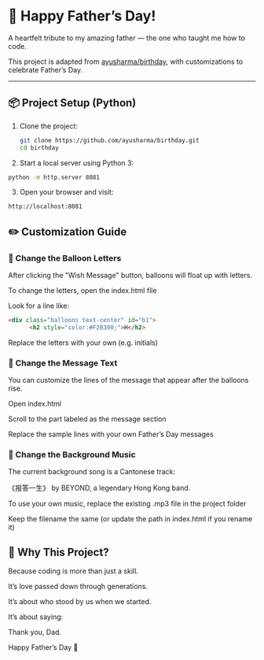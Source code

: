 # 🎉 Happy Father’s Day!

A heartfelt tribute to my amazing father — the one who taught me how to code.

This project is adapted from [ayusharma/birthday](https://github.com/ayusharma/birthday.git), with customizations to celebrate Father’s Day.

---

## 📦 Project Setup (Python)

1. Clone the project:

   ```bash
   git clone https://github.com/ayusharma/birthday.git
   cd birthday
   ```

2. Start a local server using Python 3:

  ```bash
  python -m http.server 8081
  ```

3. Open your browser and visit:
   
  ```arduino
  http://localhost:8081
  ```

## ✏️ Customization Guide

### 🎈 Change the Balloon Letters

After clicking the "Wish Message" button, balloons will float up with letters.

To change the letters, open the index.html file

Look for a line like:

  ```html
  <div class="balloons text-center" id="b1">
    	<h2 style="color:#F2B300;">H</h2>
  ```

Replace the letters with your own (e.g. initials)

### 💬 Change the Message Text

You can customize the lines of the message that appear after the balloons rise.

Open index.html

Scroll to the part labeled as the message section

Replace the sample lines with your own Father’s Day messages

### 🎵 Change the Background Music
The current background song is a Cantonese track:

《报答一生》 by BEYOND, a legendary Hong Kong band.

To use your own music, replace the existing .mp3 file in the project folder

Keep the filename the same (or update the path in index.html if you rename it)


## 💖 Why This Project?
Because coding is more than just a skill.

It’s love passed down through generations.

It’s about who stood by us when we started.

It’s about saying:

Thank you, Dad.

Happy Father’s Day 💙
